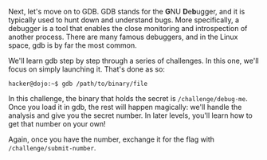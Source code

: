 Next, let's move on to GDB.
GDB stands for the **G**NU **D**e**b**ugger, and it is typically used to hunt down and understand bugs.
More specifically, a debugger is a tool that enables the close monitoring and introspection of another process.
There are many famous debuggers, and in the Linux space, gdb is by far the most common.

We'll learn gdb step by step through a series of challenges.
In this one, we'll focus on simply launching it.
That's done as so:

```console
hacker@dojo:~$ gdb /path/to/binary/file
```

In this challenge, the binary that holds the secret is `/challenge/debug-me`.
Once you load it in gdb, the rest will happen magically: we'll handle the analysis and give you the secret number.
In later levels, you'll learn how to get that number on your own!

Again, once you have the number, exchange it for the flag with `/challenge/submit-number`.
